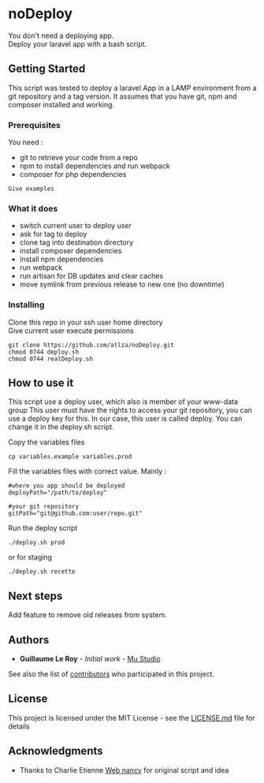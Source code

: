 # noDeploy

You don't need a deploying app.    
Deploy your laravel app with a bash script.

## Getting Started

This script was tested to deploy a laravel App in a LAMP environment from a git repository and a tag version.
It assumes that you have git, npm and composer installed and working.

### Prerequisites

You need :
 - git to retrieve your code from a repo
 - npm to install dependencies and run webpack  
 - composer for php dependencies
```
Give examples
```
### What it does
 - switch current user to deploy user
 - ask for tag to deploy  
 - clone tag into destination directory  
 - install composer dependencies
 - install npm dependencies
 - run webpack
 - run artisan for DB updates and clear caches  
 - move symlink from previous release to new one (no downtime)

### Installing

Clone this repo in your ssh user home directory  
Give current user execute permissions

```
git clone https://github.com/atlza/noDeploy.git
chmod 0744 deploy.sh
chmod 0744 realDeploy.sh 
```

## How to use it

This script use a deploy user, which also is member of your www-data group
This user must have the rights to access your git repository, you can use a deploy key for this.
In our case, this user is called deploy. You can change it in the deploy.sh script.

Copy the variables files
```
cp variables.example variables.prod
```
Fill the variables files with correct value.
Mainly :
```
#where you app should be deployed
deployPath="/path/to/deploy"

#your git repository
gitPath="git@github.com:user/repo.git"
```
Run the deploy script   
```
./deploy.sh prod
```
or for staging
```
./deploy.sh recette
```

## Next steps  
Add feature to remove old releases from system.

## Authors

* **Guillaume Le Roy** - *Initial work* - [Mu Studio](http://work.withmu.com)

See also the list of [contributors](https://github.com/your/project/contributors) who participated in this project.

## License

This project is licensed under the MIT License - see the [LICENSE.md](LICENSE.md) file for details

## Acknowledgments

* Thanks to Charlie Etienne [Web nancy](https://web-nancy.fr/) for original script and idea
